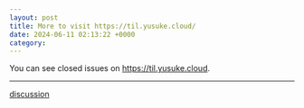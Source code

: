 ```yaml
---
layout: post
title: More to visit https://til.yusuke.cloud/
date: 2024-06-11 02:13:22 +0000
category: 
---
```


You can see closed issues on https://til.yusuke.cloud.

---
[discussion](https://github.com/junkpiano/til/issues/35)
